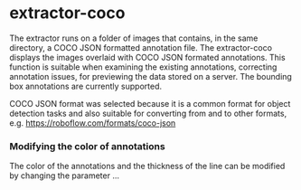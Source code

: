 # extractor-coco
The extractor runs on a folder of images that contains, in the same directory, a COCO JSON formatted annotation file. The extractor-coco displays the images overlaid with COCO JSON formated annotations. This function is suitable when examining the existing annotations, correcting annotation issues, for previewing the data stored on a server. The bounding box annotations are currently supported. 

COCO JSON format was selected because it is a common format for object detection tasks and also suitable for converting from and to other formats, e.g. https://roboflow.com/formats/coco-json 

### Modifying the color of annotations
The color of the annotations and the thickness of the line can be modified by changing the parameter ... 
